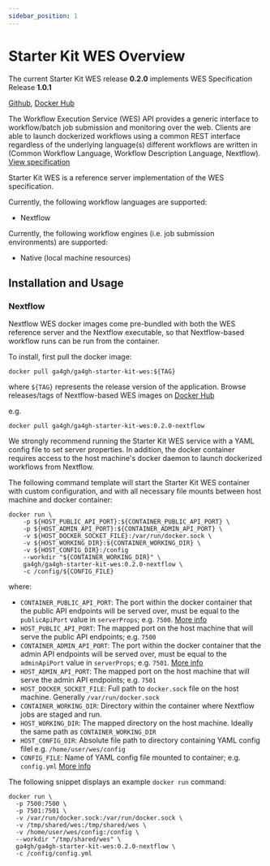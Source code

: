 ```yaml
---
sidebar_position: 1
---
```


# Starter Kit WES Overview

The current Starter Kit WES release **0.2.0** implements WES Specification Release **1.0.1**

[Github](https://github.com/ga4gh/ga4gh-starter-kit-wes), [Docker Hub](https://hub.docker.com/repository/docker/ga4gh/ga4gh-starter-kit-wes)

The Workflow Execution Service (WES) API provides a generic interface to workflow/batch job submission and monitoring over the web. Clients are able to launch dockerized workflows using a common REST interface regardless of the underlying language(s) different workflows are written in (Common Workflow Language, Workflow Description Language, Nextflow). [View specification](https://github.com/ga4gh/workflow-execution-service-schemas)

Starter Kit WES is a reference server implementation of the WES specification. 

Currently, the following workflow languages are supported:
* Nextflow

Currently, the following workflow engines (i.e. job submission environments) are supported:
* Native (local machine resources)

## Installation and Usage

### Nextflow

Nextflow WES docker images come pre-bundled with both the WES reference server and the Nextflow executable, so that Nextflow-based workflow runs can be run from the container.

To install, first pull the docker image:

```
docker pull ga4gh/ga4gh-starter-kit-wes:${TAG}
```

where `${TAG}` represents the release version of the application. Browse releases/tags of Nextflow-based WES images on [Docker Hub](https://hub.docker.com/repository/docker/ga4gh/ga4gh-starter-kit-wes/tags)

e.g.

```
docker pull ga4gh/ga4gh-starter-kit-wes:0.2.0-nextflow
```

We strongly recommend running the Starter Kit WES service with a YAML config file to set server properties. In addition, the docker container requires access to the host machine's docker daemon to launch dockerized workflows from Nextflow.

The following command template will start the Starter Kit WES container with custom configuration, and with all necessary file mounts between host machine and docker container:

```
docker run \
    -p ${HOST_PUBLIC_API_PORT}:${CONTAINER_PUBLIC_API_PORT} \
    -p ${HOST_ADMIN_API_PORT}:${CONTAINER_ADMIN_API_PORT} \
    -v ${HOST_DOCKER_SOCKET_FILE}:/var/run/docker.sock \
    -v ${HOST_WORKING_DIR}:${CONTAINER_WORKING_DIR} \
    -v ${HOST_CONFIG_DIR}:/config
    --workdir "${CONTAINER_WORKING_DIR}" \
    ga4gh/ga4gh-starter-kit-wes:0.2.0-nextflow \
    -c /config/${CONFIG_FILE}
```

where:
* `CONTAINER_PUBLIC_API_PORT`: The port within the docker container that the public API endpoints will be served over, must be equal to the `publicApiPort` value in `serverProps`; e.g. `7500`. [More info](../../concepts-and-guides/configuring-webservice-properties)
* `HOST_PUBLIC_API_PORT`: The mapped port on the host machine that will serve the public API endpoints; e.g. `7500`
* `CONTAINER_ADMIN_API_PORT`: The port within the docker container that the admin API endpoints will be served over, must be equal to the `adminApiPort` value in `serverProps`; e.g. `7501`. [More info](../../concepts-and-guides/configuring-webservice-properties)
* `HOST_ADMIN_API_PORT`: The mapped port on the host machine that will serve the admin API endpoints; e.g. `7501`
* `HOST_DOCKER_SOCKET_FILE`: Full path to `docker.sock` file on the host machine. Generally `/var/run/docker.sock`
* `CONTAINER_WORKING_DIR`: Directory within the container where Nextflow jobs are staged and run.
* `HOST_WORKING_DIR`: The mapped directory on the host machine. Ideally the same path as `CONTAINER_WORKING_DIR` 
* `HOST_CONFIG_DIR`: Absolute file path to directory containing YAML config filel e.g. `/home/user/wes/config`
* `CONFIG_FILE`: Name of YAML config file mounted to container; e.g. `config.yml` [More info](./wes_configuration)

The following snippet displays an example `docker run` command:
```
docker run \
  -p 7500:7500 \
  -p 7501:7501 \
  -v /var/run/docker.sock:/var/run/docker.sock \
  -v /tmp/shared/wes:/tmp/shared/wes \
  -v /home/user/wes/config:/config \
  --workdir "/tmp/shared/wes" \
  ga4gh/ga4gh-starter-kit-wes:0.2.0-nextflow \
  -c /config/config.yml
```